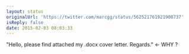 ```yaml
---
layout: status
originalUrl: 'https://twitter.com/marcgg/status/562521761921908737'
isReply: false
date: 2015-02-03 08:03:33
---
```


"Hello, please find attached my .docx cover letter. Regards." &lt;- WHY ?
